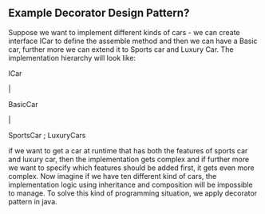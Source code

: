## Example Decorator Design Pattern?

Suppose we want to implement different kinds of cars - we can create interface ICar to define the assemble method and 
then we can have a Basic car, further more we can extend it to Sports car and Luxury Car. 
The implementation hierarchy will look like:

ICar

|

BasicCar

|

SportsCar ; LuxuryCars


if we want to get a car at runtime that has both the features of sports car and luxury car, 
then the implementation gets complex and if further more we want to specify which features should be added first, 
it gets even more complex. Now imagine if we have ten different kind of cars, 
the implementation logic using inheritance and composition will be impossible to manage. 
To solve this kind of programming situation, we apply decorator pattern in java. 
